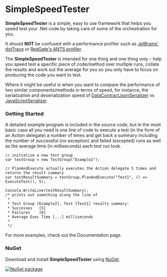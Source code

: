 # SimpleSpeedTester

**SimpleSpeedTester** is a simple, easy to use framework that helps you speed test your .Net code by taking care of some of the orchestration for you.

It should **NOT** be confused with a performance profiler such as [JetBrains' dotTrace](http://www.jetbrains.com/profiler/) or [RedGate's ANTS profiler](http://www.red-gate.com/products/dotnet-development/ants-performance-profiler/).

The **SimpleSpeedTester** is intended for one thing and one thing only – help you speed test a specific piece of code/method over multiple runs, collate the results and work out the average for you so you only have to focus on producing the code you want to test.

Where it might be useful is when you want to compare the performance of two similar components/methods in terms of speed, for instance, the serialization and deserialization speed of [DataContractJsonSerializer](http://msdn.microsoft.com/en-us/library/system.runtime.serialization.json.datacontractjsonserializer.aspx) vs [JavaScriptSerializer](http://msdn.microsoft.com/en-us/library/system.web.script.serialization.javascriptserializer.aspx).

### Getting Started

A detailed example program is included in the source code, but in the most basic case all you need is one line of code to execute a test (in the form of an Action delegate) a number of times and get back a summary including the number of successful (no exception) and failed (excepted) runs as well as the average time (in milliseconds) each test run took.

    // initialize a new test group
    var testGroup = new TestGroup("Example2");

    // PlanAndExecute actually executes the Action delegate 5 times and returns the result summary
    var testResultSummary = testGroup.PlanAndExecute("Test1", () => ExecuteTest(), 5);

    Console.WriteLine(testResultSummary);
    /* prints out something along the line of
     *
     * Test Group [Example2], Test [Test1] results summary:
     * Successes   [5]
     * Failures    [0] 
     * Average Exec Time [...] milliseconds
     *
     */

For more examples, check out the Documentation page.

### NuGet

Download and install **SimpleSpeedTester** using [NuGet](http://nuget.org/packages/SimpleSpeedTester).

<a href="http://nuget.org/packages/SimpleSpeedTester"><img src="http://theburningmonk.com/images/sst-nuget-install.png" alt="NuGet package"/></a>